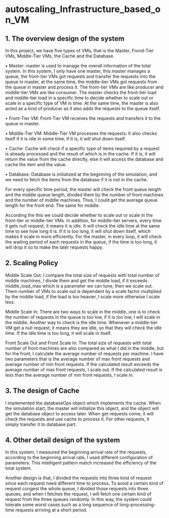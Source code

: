 # autoscaling_Infrastructure_based_on_VM

## 1. The overview design of the system

In this project, we have five types of VMs, that is the Master, Frond-Tier VMs, Middle-Tier VMs, the Cache and the Database.

• Master: master is used to manage the overall information of the total system. In this system, I only have one master, this master manages a queue, the front-tier VMs got requests and transfer the requests into the queue in master, at the same time, the middle-tier VMs got requests from the queue in master and process it. The front-tier VMs are like producer and middle-tier VMs are like consumer. The master checks the front-tier load and middle-tier load in a specific time to decide whether to scale out or scale in a specific type of VM in time. At the same time, the master is also acted as a kind of producer as it also adds the requests to the queue itself.

• Front-Tier VM: Front-Tier VM receives the requests and transfers it to the queue in master.

• Middle-Tier VM: Middle-Tier VM processes the requests. It also checks itself if it is idle in some time, if it is, it will shut down itself.

• Cache: Cache will check if a specific type of items required by a request is already processed and the result of which is in the cache. If it is, it will return the value from the cache directly, else it will access the database and cache the item and the value.

• Database: Database is initialized at the beginning of the simulation, and we need to fetch the items from the database if it is not in the cache.

For every specific time period, the master will check the front queue length and the middle queue length, divided them by the number of front machines and the number of middle machines. Thus, I could get the average queue length for the front end. The same for middle.

According the this we could decide whether to scale out or scale in the front-tier or middle-tier VMs. In addition, for middle-tier servers, every time it gets null request, it means it is idle. It will check the idle time at the same time to see how long it is. If it is too long, it will shut down itself, which makes it scale in more efficiently. For the master, in every loop, it will check the waiting period of each requests in the queue, if the time is too long, it will drop it so to make the later requests happy.

## 2. Scaling Policy

Middle Scale Out: I compare the total size of requests with total number of middle machines, I divide them and get the middle load, if it exceeds middle\_load\_max which is a parameter we can tune, then we scale out. Them number of VMs to scale out is dependent by a scale factor multiplied by the middle load, if the load is too heavier, I scale more otherwise I scale less.

Middle Scale In: There are two ways to scale in the middle, one is to check the number of requests in the queue is too low, if it is too low, I will scale in the middle. Another way to check is the idle time. Whenever a middle-tier VM get a null request, it means they are idle, so that they will check the idle time. If the idle time is too long, it will scale in itself.

Front Scale Out and Front Scale In: The total size of requests with total number of front machines are also compared as what I did in the middle, but for the front, I calculate the average number of requests per machine. I have two parameters that is the average number of max front requests and average number of min front requests. If the calculated result exceeds the average number of max front requests, I scale out. If the calculated result is less than the average number of min front requests, I scale in.

## 3. The design of Cache

I implemented the databaseOps object which implements the cache. When the simulation start, the master will initialize this object, and the object will get the database object to access later. When get requests come, it will check the requests and use cache to process it. For other requests, it simply transfer it to database part.

## 4. Other detail design of the system

In this system, I measured the beginning arrival rate of the requests, according to the beginning arrival rate, I used different configuration of parameters. This intelligent pattern match increased the efficiency of the total system.

Another design is that, I divided the requests into three kind of request since each request need different time to process. To avoid a certain kind of request congest the whole queue, I divided those requests into three queues, and when I fetches the request, I will fetch one certain kind of request from the three queues randomly. In this way, the system could tolerate some worst cases such as a long sequence of long-processing-time requests arriving at a short period.
